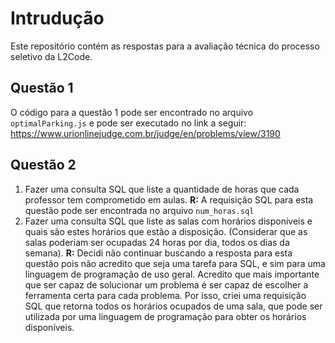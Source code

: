 # Intrudução

Este repositório contém as respostas para a avaliação técnica do processo seletivo da L2Code.

## Questão 1
O código para a questão 1 pode ser encontrado no arquivo `optimalParking.js` e pode ser executado no link a seguir:
https://www.urionlinejudge.com.br/judge/en/problems/view/3190

## Questão 2
1. Fazer uma consulta SQL que liste a quantidade de horas que cada professor tem comprometido em aulas.
**R:** A requisição SQL para esta questão pode ser encontrada no arquivo `num_horas.sql`
2. Fazer uma consulta SQL que liste as salas com horários disponíveis e quais são estes horários que estão a disposição. (Considerar que as salas poderiam ser ocupadas 24 horas por dia, todos os dias da semana).
**R:** Decidi não continuar buscando a resposta para esta questão pois não acredito que seja uma tarefa para SQL, e sim para uma linguagem de programação de uso geral. Acredito que mais importante que ser capaz de solucionar um problema é ser capaz de escolher a ferramenta certa para cada problema. Por isso, criei uma requisição SQL que retorna todos os horários ocupados de uma sala, que pode ser utilizada por uma linguagem de programação para obter os horários disponíveis.